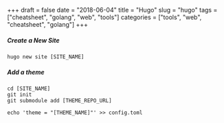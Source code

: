 +++
draft = false
date = "2018-06-04"
title = "Hugo"
slug = "hugo"
tags = ["cheatsheet", "golang", "web", "tools"]
categories = ["tools", "web", "cheatsheet", "golang"]
+++

##### Create a New Site

```
hugo new site [SITE_NAME]
```

##### Add a theme

```
cd [SITE_NAME]
git init
git submodule add [THEME_REPO_URL]

echo 'theme = "[THEME_NAME]"' >> config.toml
```
